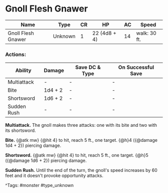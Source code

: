 # Gnoll Flesh Gnawer

| Name | Type | CR | HP | AC | Speed |
|------|------|----|----|----|-------|
| Gnoll Flesh Gnawer | Unknown | 1 | 22 (4d8 + 4) | 14 | walk: 30 ft. |

### Actions:

| Ability | Damage | Save DC & Type | On Successful Save |
|---------|--------|----------------|--------------------|
| Multiattack | - | - | - |
| Bite | 1d4 + 2 | - | - |
| Shortsword | 1d6 + 2 | - | - |
| Sudden Rush | - | - | - |


**Multiattack.** The gnoll makes three attacks: one with its bite and two with its shortsword.

**Bite.** {@atk mw} {@hit 4} to hit, reach 5 ft., one target. {@h}4 ({@damage 1d4 + 2}) piercing damage.

**Shortsword.** {@atk mw} {@hit 4} to hit, reach 5 ft., one target. {@h}5 ({@damage 1d6 + 2}) piercing damage.

**Sudden Rush.** Until the end of the turn, the gnoll's speed increases by 60 feet and it doesn't provoke opportunity attacks.

^Tags: #monster #type_unknown